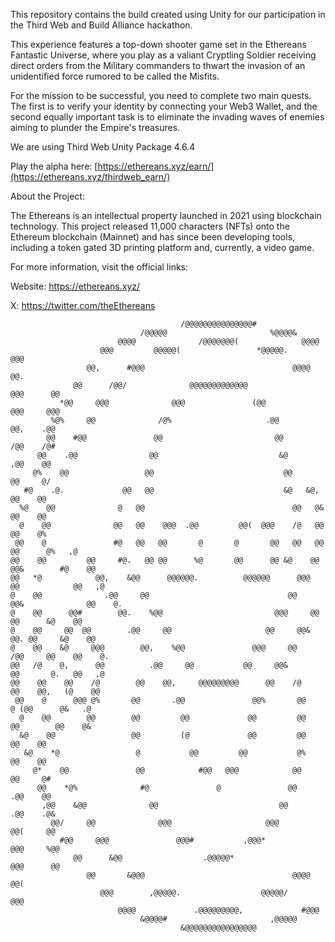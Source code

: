 This repository contains the build created using Unity for our participation in the Third Web and Build Alliance hackathon.

This experience features a top-down shooter game set in the Ethereans Fantastic Universe, where you play as a valiant Cryptling Soldier receiving direct orders from the Military commanders to thwart the invasion of an unidentified force rumored to be called the Misfits.

For the mission to be successful, you need to complete two main quests. The first is to verify your identity by connecting your Web3 Wallet, and the second equally important task is to eliminate the invading waves of enemies aiming to plunder the Empire's treasures.

We are using Third Web Unity Package 4.6.4

Play the alpha here: 
[https://ethereans.xyz/earn/](https://ethereans.xyz/thirdweb_earn/)


About the Project:

The Ethereans is an intellectual property launched in 2021 using blockchain technology. This project released 11,000 characters (NFTs) onto the Ethereum blockchain (Mainnet) and has since been developing tools, including a token gated 3D printing platform and, currently, a video game. 

For more information, visit the official links: 

Website: 
https://ethereans.xyz/

X: 
https://twitter.com/theEthereans


                                                                                                    
                                                                                                    
                                          /@@@@@@@@@@@@@@@#                                         
                                 /@@@@@                       %@@@@&                                
                            @@@@              /@@@@@@@(              @@@@                           
                        @@@         @@@@@(                 *@@@@@.        @@@                       
                     @@,      #@@@                                 @@@@       @@.                   
                  @@      /@@/              @@@@@@@@@@@@@               @@@      @@                 
               *@@     @@@              @@@               (@@              @@@     @@@              
             %@%     @@              /@%                     .@@              @@,    .@@            
            @@    #@@               @@                         @@               /@@    /@#          
          @@    .@@                @@                           &@                ,@@    @@         
         @%    @@                 @@                             @@                 @@     @/       
       #@    .@.             @@   @@                             &@   &@,             @@    @@      
      %@    @@              @   @@                                 @@   @&             @@    @@     
      @    @@              @@   @@    @@@  .@@         @@(  @@@    /@   @@              @@    @%    
     @@    @               #@   @@   @@       @       @       @@   @@   @@       @@      @%   ,@    
    @@    @@         @@     #@.   @@ @@      %@       @@      @@ &@    @@     @@&        #@    @@   
    @@   *@            @@,    &@@      @@@@@@.          @@@@@@      @@@     @@            @@   ,@   
    @    @@              .@@     @@                               @@     @@&              @@    @.  
    @    @@      @@#        @@.    %@@                         @@@     @@         @@      &@    @@  
    @    @@     @@  @@        .@@     @@                     @@     @@&        @@. @@     &@    @@  
    @    @@    &@     @@@        @@,    %@@               @@@     @@        /@@     @@    @@    @.  
    @@   /@    @,      @@          .@@     @@           @@     @@&          @@       @.   @@   ,@   
    @@    @@    @@    /@        @@    @@,     @@@@@@@@@      @@    /@        @@    @@,   (@    @@   
     @@    @      @@@ @%       @@       .@@               @@%       @@        @ (@@      @&   .@    
      @    @@        @@        @@         @@             @@         @@        @@        @@    @&    
      &@    @@                 @@         (@             @@         @@                 @@    @@     
       &@    *@                 @           @@         @@           @%                @@    @@      
         @*    @@               @@            #@@   @@@            @@               @@     @#       
          @@    *@%              #@               @               @@              .@@    @@         
           ,@@    &@@              @@                           @@              .@@    .@&          
             @@/     @@              @@@                     @@@              @@(     @@            
               #@@     @@@               @@@#           ,@@@*              @@@     %@@              
                  @@      &@@                  .@@@@@*                  @@@      @@                 
                     @@       &@@@                                 @@@@       @@(                   
                        @@@        ,@@@@@.                  @@@@@/        @@@                       
                            @@@@             .@@@@@@@@@,             #@@@                           
                                 &@@@@#                       ,@@@@@                                
                                          &@@@@@@@@@@@@@@@@                                         
                                                                                                    
